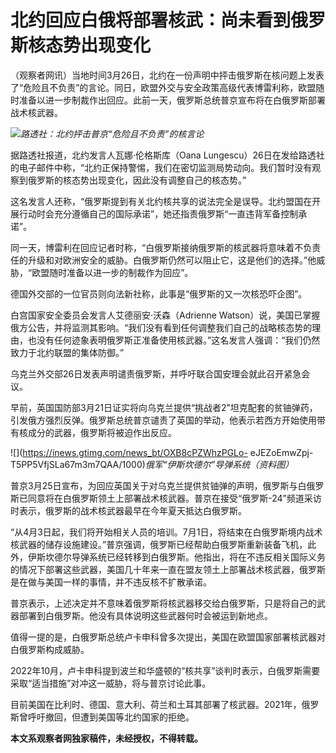 # 北约回应白俄将部署核武：尚未看到俄罗斯核态势出现变化

（观察者网讯）当地时间3月26日，北约在一份声明中抨击俄罗斯在核问题上发表了“危险且不负责”的言论。同日，欧盟外交与安全政策高级代表博雷利称，欧盟随时准备以进一步制裁作出回应。此前一天，俄罗斯总统普京宣布将在白俄罗斯部署战术核武器。

![](https://inews.gtimg.com/news_bt/O628I3RTrhTyZ8Xeve5nUZDxjv7veMuGRSAMf3PT_H7fQAA/1000)_路透社：北约抨击普京“危险且不负责”的核言论_

据路透社报道，北约发言人瓦娜·伦格斯库（Oana
Lungescu）26日在发给路透社的电子邮件中称，“北约正保持警惕，我们在密切监测局势动向。我们暂时没有观察到俄罗斯的核态势出现变化，因此没有调整自己的核态势。”

这名发言人还称，“俄罗斯提到有关北约核共享的说法完全是误导。北约盟国在开展行动时会充分遵循自己的国际承诺”，她还指责俄罗斯“一直违背军备控制承诺”。

同一天，博雷利在回应记者时称，“白俄罗斯接纳俄罗斯的核武器将意味着不负责任的升级和对欧洲安全的威胁。白俄罗斯仍然可以阻止它，这是他们的选择。”他威胁，“欧盟随时准备以进一步的制裁作为回应”。

德国外交部的一位官员则向法新社称，此事是“俄罗斯的又一次核恐吓企图”。

白宫国家安全委员会发言人艾德丽安·沃森（Adrienne
Watson）说，美国已掌握俄方公告，并将监测其影响。“我们没有看到任何调整我们自己的战略核态势的理由，也没有任何迹象表明俄罗斯正准备使用核武器。”这名发言人强调：“我们仍然致力于北约联盟的集体防御。”

乌克兰外交部26日发表声明谴责俄罗斯，并呼吁联合国安理会就此召开紧急会议。

早前，英国国防部3月21日证实将向乌克兰提供“挑战者2”坦克配套的贫铀弹药，引发俄方强烈反弹。俄罗斯总统普京谴责了英国的举动，他表示若西方开始使用带有核成分的武器，俄罗斯将被迫作出反应。

![](https://inews.gtimg.com/news_bt/OXB8cPZWhzPGLo-
eJEZoEmwZpj-T5PP5VfjSLa67m3m7QAA/1000)_俄军“伊斯坎德尔”导弹系统（资料图）_

普京3月25日宣布，为回应英国关于对乌克兰提供贫铀弹的声明，俄罗斯与白俄罗斯已同意将在白俄罗斯领土上部署战术核武器。普京在接受“俄罗斯-24”频道采访时表示，俄罗斯的战术核武器最早在今年夏天抵达白俄罗斯。

“从4月3日起，我们将开始相关人员的培训。7月1日，将结束在白俄罗斯境内战术核武器的储存设施建设。”普京强调，俄罗斯已经帮助白俄罗斯重新装备飞机，此外，伊斯坎德尔导弹系统已经转移到白俄罗斯。他指出，将在不违反相关国际义务的情况下部署这些武器，美国几十年来一直在盟友领土上部署战术核武器，俄罗斯是在做与美国一样的事情，并不违反核不扩散承诺。

普京表示，上述决定并不意味着俄罗斯将核武器移交给白俄罗斯，只是将自己的武器部署到白俄罗斯。他没有具体说明这些武器何时会被运到新地点。

值得一提的是，白俄罗斯总统卢卡申科曾多次提出，美国在欧盟国家部署核武器对白俄罗斯构成威胁。

2022年10月，卢卡申科提到波兰和华盛顿的“核共享”谈判时表示，白俄罗斯需要采取“适当措施”对冲这一威胁，将与普京讨论此事。

目前美国在比利时、德国、意大利、荷兰和土耳其部署了核武器。2021年，俄罗斯曾呼吁撤回，但遭到美国等北约国家的拒绝。

**本文系观察者网独家稿件，未经授权，不得转载。**

